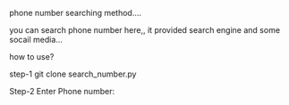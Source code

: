 phone number searching method....


you can search phone number here,, it provided search engine and some socail media...

how to use?

step-1
git clone
search_number.py

Step-2
Enter Phone number:
